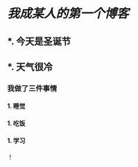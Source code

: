 # *我成某人的第一个博客*
## *. **今天是圣诞节**
## *. **天气很冷**
### 我做了三件事情
#### 1. 睡觉
#### 1. 吃饭
#### 1. 学习
！[](https://gimg2.baidu.com/image_search/src=http%3A%2F%2Fzkres2.myzaker.com%2F202012%2F5fe5c6b6b15ec06560228f0f_1024.jpg&refer=http%3A%2F%2Fzkres2.myzaker.com&app=2002&size=f9999,10000&q=a80&n=0&g=0n&fmt=jpeg?sec=1611496209&t=1c0771e83c02d455ca0fa3a2c05281fe)
